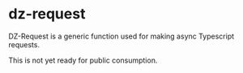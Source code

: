 # dz-request
DZ-Request is a generic function used for making async Typescript requests.

This is not yet ready for public consumption.
